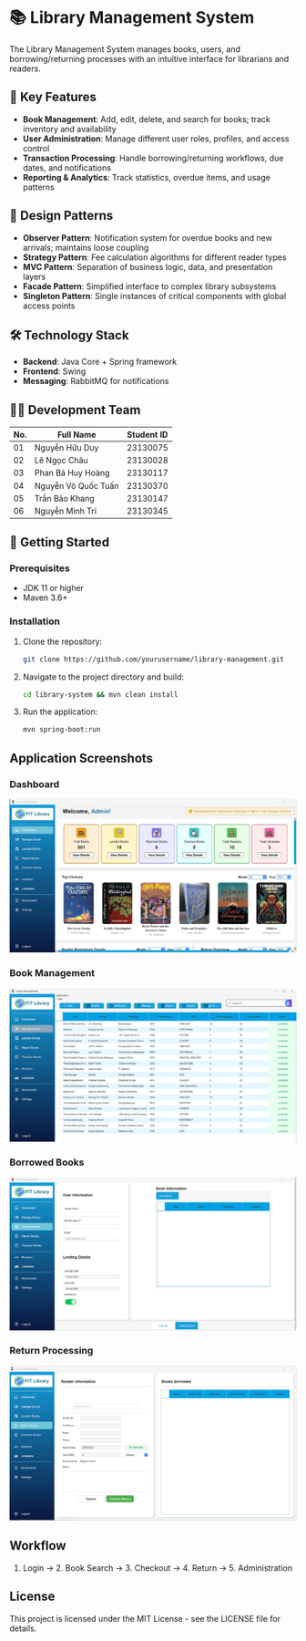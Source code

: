 # 📚 Library Management System

The Library Management System manages books, users, and borrowing/returning processes with an intuitive interface for librarians and readers.

## 🔑 Key Features

- **Book Management**: Add, edit, delete, and search for books; track inventory and availability
- **User Administration**: Manage different user roles, profiles, and access control
- **Transaction Processing**: Handle borrowing/returning workflows, due dates, and notifications
- **Reporting & Analytics**: Track statistics, overdue items, and usage patterns

## 🎯 Design Patterns

- **Observer Pattern**: Notification system for overdue books and new arrivals; maintains loose coupling
- **Strategy Pattern**: Fee calculation algorithms for different reader types
- **MVC Pattern**: Separation of business logic, data, and presentation layers
- **Facade Pattern**: Simplified interface to complex library subsystems
- **Singleton Pattern**: Single instances of critical components with global access points

## 🛠️ Technology Stack

- **Backend**: Java Core + Spring framework
- **Frontend**: Swing
- **Messaging**: RabbitMQ for notifications

## 👨‍💻 Development Team

| No. | Full Name                  | Student ID |
|-----|----------------------------|------------|
| 01  | Nguyễn Hữu Duy             | 23130075   |
| 02  | Lê Ngọc Châu               | 23130028   |
| 03  | Phan Bá Huy Hoàng          | 23130117   |
| 04  | Nguyễn Võ Quốc Tuấn        | 23130370   |
| 05  | Trần Bảo Khang             | 23130147   |
| 06  | Nguyễn Minh Trí            | 23130345   |

## 🚀 Getting Started

### Prerequisites
- JDK 11 or higher
- Maven 3.6+

### Installation

1. Clone the repository:
   ```bash
   git clone https://github.com/yourusername/library-management.git
   ```

2. Navigate to the project directory and build:
   ```bash
   cd library-system && mvn clean install
   ```

3. Run the application:
   ```bash
   mvn spring-boot:run
   ```

## Application Screenshots

### Dashboard
![Dashboard](src/main/resources/readmeImages/dashboard.jpg)
### Book Management
![Book Management](src/main/resources/readmeImages/manage_book.jpg)
### Borrowed Books
![Borrowed Books](src/main/resources/readmeImages/lended_books.jpg)
### Return Processing
![Return Processing](src/main/resources/readmeImages/return_books.jpg)

## Workflow

1. Login → 2. Book Search → 3. Checkout → 4. Return → 5. Administration

## License

This project is licensed under the MIT License - see the LICENSE file for details.

